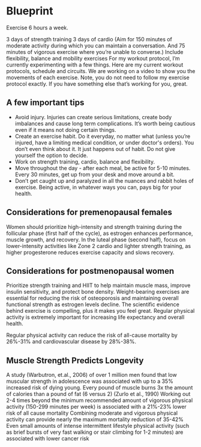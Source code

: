 # Blueprint
Exercise 6 hours a week.

3 days of strength training 
3 days of cardio (Aim for 150 minutes of moderate activity during which you can maintain a conversation. And 75 minutes of vigorous exercise where you’re unable to converse.)
Include flexibility, balance and mobility exercises
For my workout protocol, I’m currently experimenting with a few things. Here are my current workout protocols, schedule and circuits. We are working on a video to show you the movements of each exercise. Note, you do not need to follow my exercise protocol exactly. If you have something else that’s working for you, great.

## A few important tips 
- Avoid injury. Injuries can create serious limitations, create body imbalances and cause long term complications. It’s worth being cautious even if it means not doing certain things. 
- Create an exercise habit. Do it everyday, no matter what (unless you’re injured, have a limiting medical condition, or under doctor's orders). You don’t even think about it. It just happens out of habit. Do not give yourself the option to decide. 
- Work on strength training, cardio, balance and flexibility. 
- Move throughout the day - after each meal, be active for 5-10 minutes. Every 30 minutes, get up from your desk and move around a bit.
- Don’t get caught up and paralyzed in all the nuances and rabbit holes of exercise. Being active, in whatever ways you can, pays big for your health.

## Considerations for premenopausal females
Women should prioritize high-intensity and strength training during the follicular phase (first half of the cycle), as estrogen enhances performance, muscle growth, and recovery. In the luteal phase (second half), focus on lower-intensity activities like Zone 2 cardio and lighter strength training, as higher progesterone reduces exercise capacity and slows recovery.

## Considerations for postmenopausal women
Prioritize strength training and HIIT to help maintain muscle mass, improve insulin sensitivity, and protect bone density. Weight-bearing exercises are essential for reducing the risk of osteoporosis and maintaining overall functional strength as estrogen levels decline.
The scientific evidence behind exercise is compelling, plus it makes you feel great. Regular physical activity is extremely important for increasing life expectancy and overall health.

Regular physical activity can reduce the risk of all-cause mortality by 26%-31% and cardiovascular disease by 28%-38%.

## Muscle Strength Predicts Longevity
A study (Warbutron, et.al., 2006) of over 1 million men found that low muscular strength in adolescence was associated with up to a 35% increased risk of dying young. 
Every pound of muscle burns 3x the amount of calories than a pound of fat (6 versus 2) (Zurlo et al., 1990) 
Working out 2-4 times beyond the minimum recommended amount of vigorous physical activity (150-299 minutes per week) is associated with a 21%-23% lower risk of all cause mortality
Combining moderate and vigorous physical activity can provide nearly the maximum mortality reduction of 35-42%
Even small amounts of intense intermittent lifestyle physical activity (such as brief bursts of very fast walking or stair climbing for 1-2 minutes) are associated with lower cancer risk
